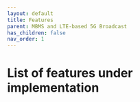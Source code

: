 ```yaml
---
layout: default
title: Features
parent: MBMS and LTE-based 5G Broadcast
has_children: false
nav_order: 1
---
```


# List of features under implementation
